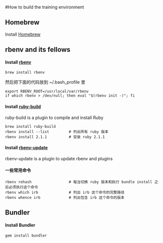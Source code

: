 #How to build the training environment

## Homebrew

Install [Homebrew](https://github.com/mxcl/homebrew)

## rbenv and its fellows

#### Install [rbenv](https://github.com/sstephenson/rbenv)

```
brew install rbenv
```

然后把下面的代码放到 ~/.bash_profile 里

```
export RBENV_ROOT=/usr/local/var/rbenv
if which rbenv > /dev/null; then eval "$(rbenv init -)"; fi
```

#### Install [ruby-build](https://github.com/sstephenson/ruby-build)

ruby-build is a plugin to compile and install Ruby

```
brew install ruby-build
rbenv install --list         # 列出所有 ruby 版本
rbenv install 2.1.1          # 安装 ruby 2.1.1
```

#### Install [rbenv-update](https://github.com/rkh/rbenv-update)

rbenv-update is a plugin to update rbenv and plugins

#### 一些常用命令

```
rbenv rehash                 # 每当切换 ruby 版本和执行 bundle install 之后必须执行这个命令
rbenv which irb              # 列出 irb 这个命令的完整路径
rbenv whence irb             # 列出包含 irb 这个命令的版本
```


## Bundler

#### Install Bundler

```
gem install bundler
```
